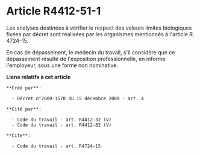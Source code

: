 # Article R4412-51-1

Les analyses destinées à vérifier le respect des valeurs limites biologiques fixées par décret sont réalisées par les
organismes mentionnés à l'article R. 4724-15. 

En cas de dépassement, le médecin du travail, s'il considère que ce dépassement résulte de l'exposition professionnelle, en
informe l'employeur, sous une forme non nominative.

**Liens relatifs à cet article**

	**Créé par**:

	  - Décret n°2009-1570 du 15 décembre 2009 - art. 4

	**Cité par**:

	  - Code du travail - art. R4412-32 (V)
	  - Code du travail - art. R4412-82 (V)

	**Cite**:

	  - Code du travail - art. R4724-15
